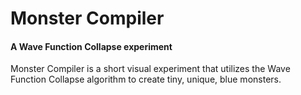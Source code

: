 # Monster Compiler
<h4> A Wave Function Collapse experiment </h4>

Monster Compiler is a short visual experiment that utilizes the Wave Function Collapse algorithm to create tiny, unique, blue monsters.
